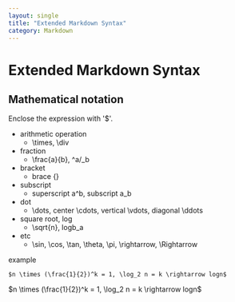 ```yaml
---
layout: single
title: "Extended Markdown Syntax"
category: Markdown
---
```


# Extended Markdown Syntax

## Mathematical notation
Enclose the expression with '$'.
- arithmetic operation
    - \times, \div
- fraction 
    - \frac{a}{b}, ^a/_b
- bracket
    - brace \{\}
- subscript
    - superscript a^b, subscript a_b
- dot
    - \dots, center \cdots, vertical \vdots, diagonal \ddots
- square root, log
    - \sqrt{n}, logb_a 
- etc
    - \sin, \cos, \tan, \theta, \pi, \rightarrow, \Rightarrow  
    
example
```
$n \times (\frac{1}{2})^k = 1, \log_2 n = k \rightarrow logn$   
```

$n \times (\frac{1}{2})^k = 1, \log_2 n = k \rightarrow logn$  
